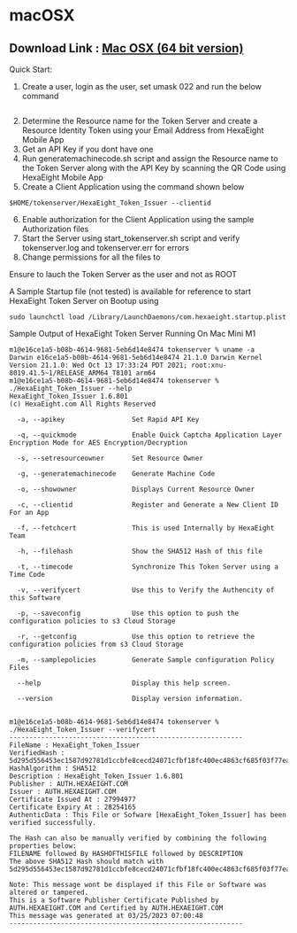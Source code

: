 # macOSX 

## Download Link : [Mac OSX (64 bit version)](https://www.hexaeight.com/downloads/HexaEight_Token_Issuer/macOSX/HexaEight_Token_Issuer-mac-OSX.zip) 

Quick Start:

1. Create a user, login as the user, set umask 022 and run the below command 

```
```

2. Determine the Resource name for the Token Server and create a Resource Identity Token using your Email Address from HexaEight Mobile App
3. Get an API Key if you dont have one
4. Run generatemachinecode.sh script and assign the Resource name to the Token Server along with the API Key by scanning the QR Code using HexaEight Mobile App
5. Create a Client Application using the command shown below

```
$HOME/tokenserver/HexaEight_Token_Issuer --clientid
```
6. Enable authorization for the Client Application using the sample Authorization files
7. Start the Server using start_tokenserver.sh script and verify tokenserver.log and tokenserver.err for errors
8. Change permissions for all the files to 

Ensure to lauch the Token Server as the user and not as ROOT


A Sample Startup file (not tested) is available for reference to start HexaEight Token Server on Bootup using 

```
sudo launchctl load /Library/LaunchDaemons/com.hexaeight.startup.plist
```

Sample Output of HexaEight Token Server Running On Mac Mini M1

```
m1@e16ce1a5-b08b-4614-9681-5eb6d14e8474 tokenserver % uname -a
Darwin e16ce1a5-b08b-4614-9681-5eb6d14e8474 21.1.0 Darwin Kernel Version 21.1.0: Wed Oct 13 17:33:24 PDT 2021; root:xnu-8019.41.5~1/RELEASE_ARM64_T8101 arm64
m1@e16ce1a5-b08b-4614-9681-5eb6d14e8474 tokenserver % ./HexaEight_Token_Issuer --help
HexaEight_Token_Issuer 1.6.801
(c) HexaEight.com All Rights Reserved

  -a, --apikey                 Set Rapid API Key

  -q, --quickmode              Enable Quick Captcha Application Layer Encryption Mode for AES Encryption/Decryption

  -s, --setresourceowner       Set Resource Owner

  -g, --generatemachinecode    Generate Machine Code

  -o, --showowner              Displays Current Resource Owner

  -c, --clientid               Register and Generate a New Client ID For an App

  -f, --fetchcert              This is used Internally by HexaEight Team

  -h, --filehash               Show the SHA512 Hash of this file

  -t, --timecode               Synchronize This Token Server using a Time Code

  -v, --verifycert             Use this to Verify the Authencity of this Software

  -p, --saveconfig             Use this option to push the configuration policies to s3 Cloud Storage

  -r, --getconfig              Use this option to retrieve the configuration policies from s3 Cloud Storage

  -m, --samplepolicies         Generate Sample configuration Policy Files

  --help                       Display this help screen.

  --version                    Display version information.


m1@e16ce1a5-b08b-4614-9681-5eb6d14e8474 tokenserver % ./HexaEight_Token_Issuer --verifycert
-----------------------------------------------------------
FileName : HexaEight_Token_Issuer
VerifiedHash : 5d295d556453ec1587d92781d1ccbfe8cecd24071cfbf18fc400ec4863cf685f03f77ea81eda5570f68ebd19705e796991a37b3244e4497484384c89901c14ba
HashAlgorithm : SHA512
Description : HexaEight_Token_Issuer 1.6.801
Publisher : AUTH.HEXAEIGHT.COM
Issuer : AUTH.HEXAEIGHT.COM
Certificate Issued At : 27994977
Certificate Expiry At : 28254165
AuthenticData : This File or Sofware [HexaEight_Token_Issuer] has been verified successfully.

The Hash can also be manually verified by combining the following properties below:
FILENAME followed By HASHOFTHISFILE followed by DESCRIPTION
The above SHA512 Hash should match with 5d295d556453ec1587d92781d1ccbfe8cecd24071cfbf18fc400ec4863cf685f03f77ea81eda5570f68ebd19705e796991a37b3244e4497484384c89901c14ba

Note: This message wont be displayed if this File or Software was altered or tampered.
This is a Software Publisher Certificate Published by AUTH.HEXAEIGHT.COM and Certified by AUTH.HEXAEIGHT.COM
This message was generated at 03/25/2023 07:00:48
-----------------------------------------------------------

```




